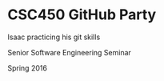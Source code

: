 # CSC450 GitHub Party

Isaac practicing his git skills

Senior Software Engineering Seminar

Spring 2016

